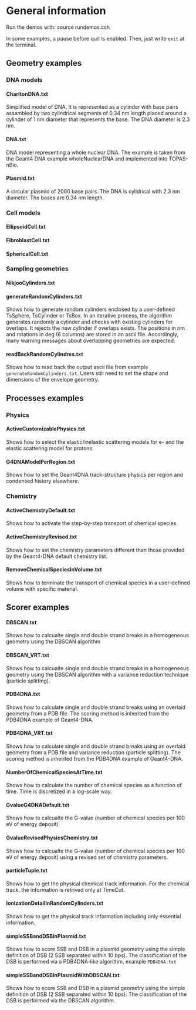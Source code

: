 # General information
Run the demos with:
   source rundemos.csh

In some examples, a pause before quit is enabled. Then, just write `exit` at the terminal.

## Geometry examples
### DNA models
#### CharltonDNA.txt
 Simplified model of DNA. It is represented as a  cylinder with base pairs assambled 
 by two cylindrical segments of 0.34 nm length placed around a cylinder of 1 nm 
 diameter that represents the base. The DNA diameter is 2.3 nm.
 
 #### DNA.txt
 DNA model representing a whole nuclear DNA. The example is taken from 
 the Geant4 DNA example wholeNuclearDNA and implemented into TOPAS-nBio.

#### Plasmid.txt
 A circular plasmid of 2000 base pairs. The DNA is cylidrical with 2.3 nm diameter. 
 The bases are 0.34 nm length.


### Cell models 
#### EllipsoidCell.txt 
#### FibroblastCell.txt
#### SphericalCell.txt

### Sampling geometries
#### NikjooCylinders.txt

#### generateRandomCylinders.txt
Shows how to generate random cylinders enclosed by a user-defined TsSphere,
TsCylinder or TsBox. In an iterative process, the algorithm generates randomly 
a cylinder and checks with existing cylinders for overlaps. It rejects the new cylinder
if overlaps exists. The positions in nm and rotations in deg (6 columns) are stored 
in an ascii file. Accordingly, many warning messages about overlapping geometries are expected.

#### readBackRandomCylindres.txt
Shows how to read back the output ascii file from example 
`generateRandomCylinders.txt`. Users still need to set the shape and 
dimensions of the envelope geometry.

## Processes examples
### Physics
#### ActiveCustomizablePhysics.txt
Shows how to select the elastic/inelastic scattering models for e- and the elastic scattering
model for protons.

#### G4DNAModelPerRegion.txt
Shows how to set the Geant4DNA track-structure physics per region and condensed history elsewhere.

### Chemistry
#### ActiveChemistryDefault.txt
Shows how to activate the step-by-step transport of chemical species

#### ActiveChemistryRevised.txt
Shows how to set the chemistry parameters different than those provided by the Geant4-DNA default 
chemistry list.

#### RemoveChemicalSpeciesInVolume.txt
Shows how to terminate the transport of chemical species in a user-defined volume with specific
material. 

## Scorer examples
#### DBSCAN.txt
Shows how to calcualte single and double strand breaks in a homogeneous geometry using the DBSCAN algorithm

#### DBSCAN_VRT.txt
Shows how to calcualte single and double strand breaks in a homogeneous geometry using the DBSCAN algorithm
with a variance reduction technique (particle splitting).

#### PDB4DNA.txt
Shows how to calculate single and double strand breaks using an overlaid geometry from a PDB file. The scoring
method is inherited from the PDB4DNA example of Geant4-DNA.

#### PDB4DNA_VRT.txt
Shows how to calculate single and double strand breaks using an overlaid geometry from a PDB file and 
variance reduction (particle splitting). The scoring method is inherited from the PDB4DNA example of Geant4-DNA.

#### NumberOfChemicalSpeciesAtTime.txt
Shows how to calculate the number of chemical species as a function of time. Time is discretized in a log-scale way.

#### GvalueG4DNADefault.txt
Shows how to calcualte the G-value (number of chemical species per 100 eV of energy deposit) 

#### GvalueRevisedPhysicsChemistry.txt
Shows how to calcualte the G-value (number of chemical species per 100 eV of energy deposit) using a revised set
of chemistry parameters.

#### particleTuple.txt
Shows how to get the physical chemical track information. For the chemical track, the information is retrived only at
TimeCut.

#### IonizationDetailInRandomCylinders.txt
Shows how to get the physical track information including only essential information.

#### simpleSSBandDSBInPlasmid.txt
Shows how to score SSB and DSB in a plasmid geometry using the simple definition of DSB (2 SSB separated within 10 bps).
The classification of the DSB is performed via a PDB4DNA-like algorithm, example `PDB4DNA.txt` 

#### simpleSSBandDSBInPlasmidWithDBSCAN.txt
Shows how to score SSB and DSB in a plasmid geometry using the simple definition of DSB (2 SSB separated within 10 bps).
The classification of the DSB is performed via the DBSCAN algorithm.


